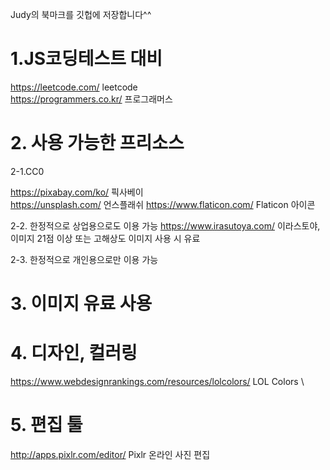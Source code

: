 Judy의 북마크를 깃헙에 저장합니다^^

# 1.JS코딩테스트 대비

https://leetcode.com/ leetcode \
https://programmers.co.kr/ 프로그래머스


# 2. 사용 가능한 프리소스

2-1.CC0

https://pixabay.com/ko/ 픽사베이 \
https://unsplash.com/ 언스플래쉬
https://www.flaticon.com/ Flaticon 아이콘

2-2. 한정적으로 상업용으로도 이용 가능
https://www.irasutoya.com/ 이라스토야, 이미지 21점 이상 또는 고해상도 이미지 사용 시 유료

2-3. 한정적으로 개인용으로만 이용 가능

# 3. 이미지 유료 사용


# 4. 디자인, 컬러링

https://www.webdesignrankings.com/resources/lolcolors/ LOL Colors \

# 5. 편집 툴

http://apps.pixlr.com/editor/ Pixlr 온라인 사진 편집 
